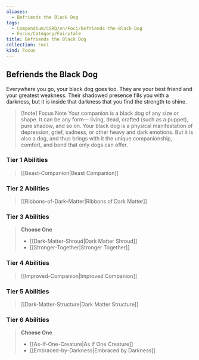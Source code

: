 ```yaml
---
aliases:
  - Befriends the Black Dog
tags:
  - Compendium/CSRD/en/Foci/Befriends-the-Black-Dog
  - Focus/Category/Fairytale
title: Befriends the Black Dog
collection: Foci
kind: Focus
---
```

## Befriends the Black Dog
Everywhere you go, your black dog goes too. They are your best friend and your greatest weakness. Their shadowed presence fills you with a darkness, but it is inside that darkness that you find the strength to shine.

>[!note] Focus Note
>Your companion is a black dog of any size or shape. It can be any form— living, dead, crafted (such as a puppet), pure shadow, and so on. Your black dog is a physical manifestation of depression, grief, sadness, or other heavy and dark emotions. But it is also a dog, and thus brings with it the unique companionship, comfort, and bond that only dogs can offer.

### Tier 1 Abilities  
> [[Beast-Companion|Beast Companion]]  

### Tier 2 Abilities  
> [[Ribbons-of-Dark-Matter|Ribbons of Dark Matter]]  


### Tier 3 Abilities  
> **Choose One**  
>- [[Dark-Matter-Shroud|Dark Matter Shroud]]  
>- [[Stronger-Together|Stronger Together]]  


### Tier 4 Abilities  
> [[Improved-Companion|Improved Companion]]  


### Tier 5 Abilities  
> [[Dark-Matter-Structure|Dark Matter Structure]]  


### Tier 6 Abilities  
> **Choose One**  
>- [[As-If-One-Creature|As If One Creature]]  
>- [[Embraced-by-Darkness|Embraced by Darkness]]